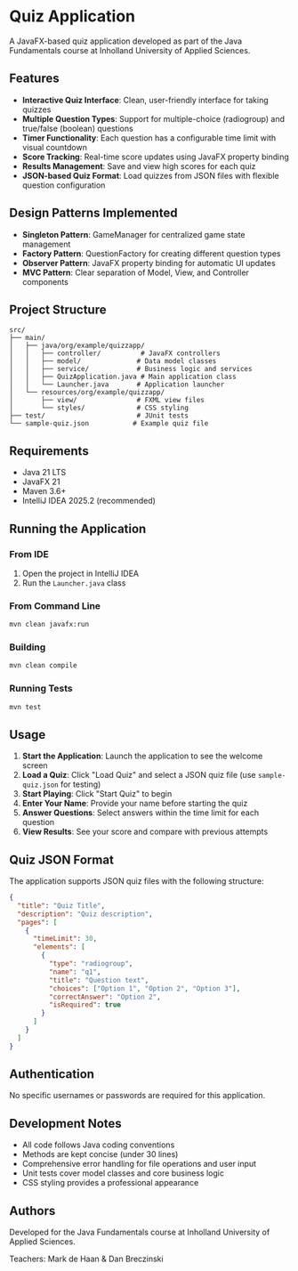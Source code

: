 # Quiz Application

A JavaFX-based quiz application developed as part of the Java Fundamentals course at Inholland University of Applied Sciences.

## Features

- **Interactive Quiz Interface**: Clean, user-friendly interface for taking quizzes
- **Multiple Question Types**: Support for multiple-choice (radiogroup) and true/false (boolean) questions
- **Timer Functionality**: Each question has a configurable time limit with visual countdown
- **Score Tracking**: Real-time score updates using JavaFX property binding
- **Results Management**: Save and view high scores for each quiz
- **JSON-based Quiz Format**: Load quizzes from JSON files with flexible question configuration

## Design Patterns Implemented

- **Singleton Pattern**: GameManager for centralized game state management
- **Factory Pattern**: QuestionFactory for creating different question types
- **Observer Pattern**: JavaFX property binding for automatic UI updates
- **MVC Pattern**: Clear separation of Model, View, and Controller components

## Project Structure

```
src/
├── main/
│   ├── java/org/example/quizzapp/
│   │   ├── controller/          # JavaFX controllers
│   │   ├── model/              # Data model classes
│   │   ├── service/            # Business logic and services
│   │   ├── QuizApplication.java # Main application class
│   │   └── Launcher.java       # Application launcher
│   └── resources/org/example/quizzapp/
│       ├── view/               # FXML view files
│       └── styles/             # CSS styling
├── test/                       # JUnit tests
└── sample-quiz.json           # Example quiz file
```

## Requirements

- Java 21 LTS
- JavaFX 21
- Maven 3.6+
- IntelliJ IDEA 2025.2 (recommended)

## Running the Application

### From IDE
1. Open the project in IntelliJ IDEA
2. Run the `Launcher.java` class

### From Command Line
```bash
mvn clean javafx:run
```

### Building
```bash
mvn clean compile
```

### Running Tests
```bash
mvn test
```

## Usage

1. **Start the Application**: Launch the application to see the welcome screen
2. **Load a Quiz**: Click "Load Quiz" and select a JSON quiz file (use `sample-quiz.json` for testing)
3. **Start Playing**: Click "Start Quiz" to begin
4. **Enter Your Name**: Provide your name before starting the quiz
5. **Answer Questions**: Select answers within the time limit for each question
6. **View Results**: See your score and compare with previous attempts

## Quiz JSON Format

The application supports JSON quiz files with the following structure:

```json
{
  "title": "Quiz Title",
  "description": "Quiz description",
  "pages": [
    {
      "timeLimit": 30,
      "elements": [
        {
          "type": "radiogroup",
          "name": "q1",
          "title": "Question text",
          "choices": ["Option 1", "Option 2", "Option 3"],
          "correctAnswer": "Option 2",
          "isRequired": true
        }
      ]
    }
  ]
}
```

## Authentication

No specific usernames or passwords are required for this application.

## Development Notes

- All code follows Java coding conventions
- Methods are kept concise (under 30 lines)
- Comprehensive error handling for file operations and user input
- Unit tests cover model classes and core business logic
- CSS styling provides a professional appearance

## Authors

Developed for the Java Fundamentals course at Inholland University of Applied Sciences.

Teachers: Mark de Haan & Dan Breczinski